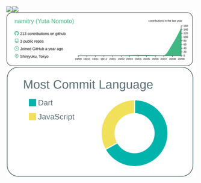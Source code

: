 <img align="left" src="https://github-profile-trophy.vercel.app/?username=namitry&rank=S,AAA,AA,A" />
<img align="left" src="https://github-readme-stats.vercel.app/api?username=namitry&count_private=true" />

<img align="left" src="https://raw.githubusercontent.com/namitry/namitry/master/profile-summary-card-output/vue/0-profile-details.svg" />
<img align="left" src="https://raw.githubusercontent.com/namitry/namitry/master/profile-summary-card-output/default/2-most-commit-language.svg" />

<!--
**namitry/namitry** is a ✨ _special_ ✨ repository because its `README.md` (this file) appears on your GitHub profile.

Here are some ideas to get you started:

- 🔭 I’m currently working on ...
- 🌱 I’m currently learning ...
- 👯 I’m looking to collaborate on ...
- 🤔 I’m looking for help with ...
- 💬 Ask me about ...
- 📫 How to reach me: ...
- 😄 Pronouns: ...
- ⚡ Fun fact: ...
-->
